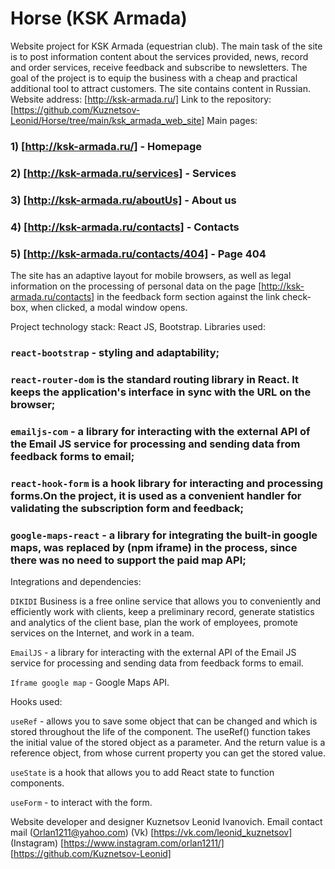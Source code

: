# Horse (KSK Armada)
Website project for KSK Armada (equestrian club). The main task of the site is to post information content about the services provided, news, record and order services, receive feedback and subscribe to newsletters. The goal of the project is to equip the business with a cheap and practical additional tool to attract customers. The site contains content in Russian.
Website address: [http://ksk-armada.ru/]
Link to the repository: [https://github.com/Kuznetsov-Leonid/Horse/tree/main/ksk_armada_web_site]
Main pages:

### 1) [http://ksk-armada.ru/] - Homepage
### 2) [http://ksk-armada.ru/services] - Services
### 3) [http://ksk-armada.ru/aboutUs] - About us
### 4) [http://ksk-armada.ru/contacts] - Contacts
### 5) [http://ksk-armada.ru/contacts/404] - Page 404

The site has an adaptive layout for mobile browsers, as well as legal information on the processing of personal data on the page [http://ksk-armada.ru/contacts] in the feedback form section against the link check-box, when clicked, a modal window opens.

Project technology stack: React JS, Bootstrap.
Libraries used:

### `react-bootstrap` - styling and adaptability;

### `react-router-dom` is the standard routing library in React. It keeps the application's interface in sync with the URL on the browser;

### `emailjs-com` - a library for interacting with the external API of the Email JS service for processing and sending data from feedback forms to email;

### `react-hook-form` is a hook library for interacting and processing forms.On the project, it is used as a convenient handler for validating the subscription form and feedback;

### `google-maps-react` - a library for integrating the built-in google maps, was replaced by (npm iframe) in the process, since there was no need to support the paid map API;

Integrations and dependencies:

`DIKIDI` Business is a free online service that allows you to conveniently and efficiently work with clients, keep a preliminary record, generate statistics and analytics of the client base, plan the work of employees, promote services on the Internet, and work in a team.

`EmailJS` - a library for interacting with the external API of the Email JS service for processing and sending data from feedback forms to email.

`Iframe google map` - Google Maps API.

Hooks used:

`useRef` - allows you to save some object that can be changed and which is stored throughout the life of the component. The useRef() function takes the initial value of the stored object as a parameter. And the return value is a reference object, from whose current property you can get the stored value.

`useState` is a hook that allows you to add React state to function components.

`useForm` - to interact with the form.

Website developer and designer Kuznetsov Leonid Ivanovich.
Email contact mail (Orlan1211@yahoo.com)
(Vk) [https://vk.com/leonid_kuznetsov]
(Instagram) [https://www.instagram.com/orlan1211/]
[https://github.com/Kuznetsov-Leonid]